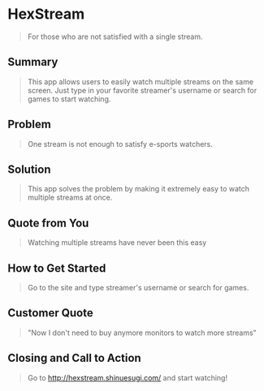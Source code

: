 # HexStream #
> For those who are not satisfied with a single stream.

## Summary ##
  > This app allows users to easily watch multiple streams on the same screen. Just type in
  your favorite streamer's username or search for games to start watching.

## Problem ##
  > One stream is not enough to satisfy e-sports watchers.

## Solution ##
  > This app solves the problem by making it extremely easy to watch multiple streams at once.

## Quote from You ##
  > Watching multiple streams have never been this easy

## How to Get Started ##
  > Go to the site and type streamer's username or search for games.

## Customer Quote ##
  > "Now I don't need to buy anymore monitors to watch more streams"

## Closing and Call to Action ##
  > Go to http://hexstream.shinuesugi.com/ and start watching!
